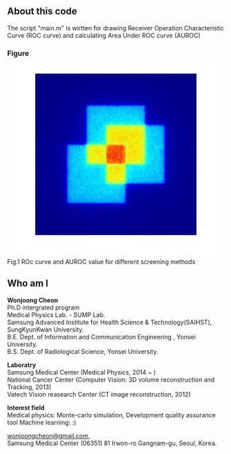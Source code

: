 ## About this code  
The script "main.m" is wirtten for drawing Receiver Operation Characteristic Curve (ROC curve) and calculating Area Under ROC curve (AUROC)  
  
### Figure    
<img src = https://github.com/wjcheon/MontecalroOuput2RIT_Matlab/blob/master/DoseDistribution_HeterogeneousPhantom.png />  
Fig.1 ROc curve and AUROC value for different screening methods  
  
  
## Who am I 
**Wonjoong Cheon**  
Ph.D intergrated program  
Medical Physics Lab. - SUMP Lab.  
Samsung Advanced Institute for Health Science & Technology(SAIHST), SungKyunKwan University.  
B.E. Dept. of Information and Communication Engineering , Yonsei University.  
B.S. Dept. of Radiological Science, Yonsei University.  

**Laboratry**  
Samsung Medical Center (Medical Physics, 2014 ~ )  
National Cancer Center (Computer Vision: 3D volume reconstruction and Tracking, 2013)  
Vatech Vision reasearch Center (CT image reconstruction, 2012)  

**Interest field**  
Medical physics: Monte-carlo simulation, Development quality assurance tool
Machine learning: :)

wonjoongcheon@gmail.com,   
Samsung Medical Center (06351) 81 Irwon-ro Gangnam-gu, Seoul, Korea.  